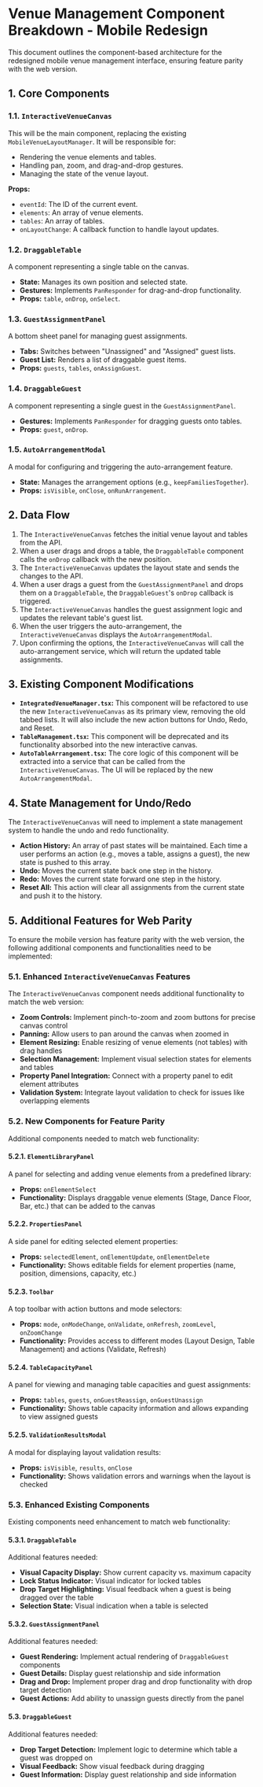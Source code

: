# Venue Management Component Breakdown - Mobile Redesign

This document outlines the component-based architecture for the redesigned mobile venue management interface, ensuring feature parity with the web version.

## 1. Core Components

### 1.1. `InteractiveVenueCanvas`

This will be the main component, replacing the existing `MobileVenueLayoutManager`. It will be responsible for:

*   Rendering the venue elements and tables.
*   Handling pan, zoom, and drag-and-drop gestures.
*   Managing the state of the venue layout.

**Props:**

*   `eventId`: The ID of the current event.
*   `elements`: An array of venue elements.
*   `tables`: An array of tables.
*   `onLayoutChange`: A callback function to handle layout updates.

### 1.2. `DraggableTable`

A component representing a single table on the canvas.

*   **State:** Manages its own position and selected state.
*   **Gestures:** Implements `PanResponder` for drag-and-drop functionality.
*   **Props:** `table`, `onDrop`, `onSelect`.

### 1.3. `GuestAssignmentPanel`

A bottom sheet panel for managing guest assignments.

*   **Tabs:** Switches between "Unassigned" and "Assigned" guest lists.
*   **Guest List:** Renders a list of draggable guest items.
*   **Props:** `guests`, `tables`, `onAssignGuest`.

### 1.4. `DraggableGuest`

A component representing a single guest in the `GuestAssignmentPanel`.

*   **Gestures:** Implements `PanResponder` for dragging guests onto tables.
*   **Props:** `guest`, `onDrop`.

### 1.5. `AutoArrangementModal`

A modal for configuring and triggering the auto-arrangement feature.

*   **State:** Manages the arrangement options (e.g., `keepFamiliesTogether`).
*   **Props:** `isVisible`, `onClose`, `onRunArrangement`.

## 2. Data Flow

1.  The `InteractiveVenueCanvas` fetches the initial venue layout and tables from the API.
2.  When a user drags and drops a table, the `DraggableTable` component calls the `onDrop` callback with the new position.
3.  The `InteractiveVenueCanvas` updates the layout state and sends the changes to the API.
4.  When a user drags a guest from the `GuestAssignmentPanel` and drops them on a `DraggableTable`, the `DraggableGuest`'s `onDrop` callback is triggered.
5.  The `InteractiveVenueCanvas` handles the guest assignment logic and updates the relevant table's guest list.
6.  When the user triggers the auto-arrangement, the `InteractiveVenueCanvas` displays the `AutoArrangementModal`.
7.  Upon confirming the options, the `InteractiveVenueCanvas` will call the auto-arrangement service, which will return the updated table assignments.

## 3. Existing Component Modifications

*   **`IntegratedVenueManager.tsx`:** This component will be refactored to use the new `InteractiveVenueCanvas` as its primary view, removing the old tabbed lists. It will also include the new action buttons for Undo, Redo, and Reset.
*   **`TableManagement.tsx`:** This component will be deprecated and its functionality absorbed into the new interactive canvas.
*   **`AutoTableArrangement.tsx`:** The core logic of this component will be extracted into a service that can be called from the `InteractiveVenueCanvas`. The UI will be replaced by the new `AutoArrangementModal`.

## 4. State Management for Undo/Redo

The `InteractiveVenueCanvas` will need to implement a state management system to handle the undo and redo functionality.

*   **Action History:** An array of past states will be maintained. Each time a user performs an action (e.g., moves a table, assigns a guest), the new state is pushed to this array.
*   **Undo:** Moves the current state back one step in the history.
*   **Redo:** Moves the current state forward one step in the history.
*   **Reset All:** This action will clear all assignments from the current state and push it to the history.
## 5. Additional Features for Web Parity

To ensure the mobile version has feature parity with the web version, the following additional components and functionalities need to be implemented:

### 5.1. Enhanced `InteractiveVenueCanvas` Features

The `InteractiveVenueCanvas` component needs additional functionality to match the web version:

*   **Zoom Controls:** Implement pinch-to-zoom and zoom buttons for precise canvas control
*   **Panning:** Allow users to pan around the canvas when zoomed in
*   **Element Resizing:** Enable resizing of venue elements (not tables) with drag handles
*   **Selection Management:** Implement visual selection states for elements and tables
*   **Property Panel Integration:** Connect with a property panel to edit element attributes
*   **Validation System:** Integrate layout validation to check for issues like overlapping elements

### 5.2. New Components for Feature Parity

Additional components needed to match web functionality:

#### 5.2.1. `ElementLibraryPanel`

A panel for selecting and adding venue elements from a predefined library:

*   **Props:** `onElementSelect`
*   **Functionality:** Displays draggable venue elements (Stage, Dance Floor, Bar, etc.) that can be added to the canvas

#### 5.2.2. `PropertiesPanel`

A side panel for editing selected element properties:

*   **Props:** `selectedElement`, `onElementUpdate`, `onElementDelete`
*   **Functionality:** Shows editable fields for element properties (name, position, dimensions, capacity, etc.)

#### 5.2.3. `Toolbar`

A top toolbar with action buttons and mode selectors:

*   **Props:** `mode`, `onModeChange`, `onValidate`, `onRefresh`, `zoomLevel`, `onZoomChange`
*   **Functionality:** Provides access to different modes (Layout Design, Table Management) and actions (Validate, Refresh)

#### 5.2.4. `TableCapacityPanel`

A panel for viewing and managing table capacities and guest assignments:

*   **Props:** `tables`, `guests`, `onGuestReassign`, `onGuestUnassign`
*   **Functionality:** Shows table capacity information and allows expanding to view assigned guests

#### 5.2.5. `ValidationResultsModal`

A modal for displaying layout validation results:

*   **Props:** `isVisible`, `results`, `onClose`
*   **Functionality:** Shows validation errors and warnings when the layout is checked

### 5.3. Enhanced Existing Components

Existing components need enhancement to match web functionality:

#### 5.3.1. `DraggableTable`

Additional features needed:
*   **Visual Capacity Display:** Show current capacity vs. maximum capacity
*   **Lock Status Indicator:** Visual indicator for locked tables
*   **Drop Target Highlighting:** Visual feedback when a guest is being dragged over the table
*   **Selection State:** Visual indication when a table is selected

#### 5.3.2. `GuestAssignmentPanel`

Additional features needed:
*   **Guest Rendering:** Implement actual rendering of `DraggableGuest` components
*   **Guest Details:** Display guest relationship and side information
*   **Drag and Drop:** Implement proper drag and drop functionality with drop target detection
*   **Guest Actions:** Add ability to unassign guests directly from the panel

#### 5.3. `DraggableGuest`

Additional features needed:
*   **Drop Target Detection:** Implement logic to determine which table a guest was dropped on
*   **Visual Feedback:** Show visual feedback during dragging
*   **Guest Information:** Display guest relationship and side information